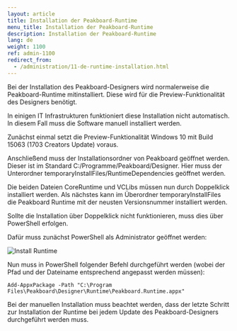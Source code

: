 ```yaml
---
layout: article
title: Installation der Peakboard-Runtime
menu_title: Installation der Peakboard-Runtime
description: Installation der Peakboard-Runtime
lang: de
weight: 1100
ref: admin-1100
redirect_from:
  - /administration/11-de-runtime-installation.html
---
```


Bei der Installation des Peakboard-Designers wird normalerweise die Peakboard-Runtime mitinstalliert.
Diese wird für die Preview-Funktionalität des Designers benötigt.

In einigen IT Infrastrukturen funktioniert diese Installation nicht automatisch. In diesem Fall muss die Software manuell installiert werden.

Zunächst einmal setzt die Preview-Funktionalität Windows 10 mit Build 15063 (1703 Creators Update) voraus.

Anschließend muss der Installationsordner von Peakboard geöffnet werden. Dieser ist im Standard C:/Programme/Peakboard/Designer.
Hier muss der Unterordner temporaryInstallFiles/RuntimeDependencies geöffnet werden.

Die beiden Dateien CoreRuntime und VCLibs müssen nun durch Doppelklick installiert werden.
Als nächstes kann im Überordner temporaryInstallFiles die Peakboard Runtime mit der neusten Versionsnummer installiert werden.

Sollte die Installation über Doppelklick nicht funktionieren, muss dies über PowerShell erfolgen.

Dafür muss zunächst PowerShell als Administrator geöffnet werden:

![Install Runtime](/assets/images/admin/install-runtime/install-runtime.png)

Nun muss in PowerShell folgender Befehl durchgeführt werden (wobei der Pfad und der Dateiname entsprechend angepasst werden müssen):

```
Add-AppxPackage -Path "C:\Program Files\Peakboard\Designer\Runtime\Peakboard.Runtime.appx"
```

Bei der manuellen Installation muss beachtet werden, dass der letzte Schritt zur Installation der Runtime bei jedem Update des Peakboard-Designers durchgeführt werden muss.
